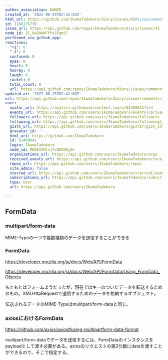 ```yaml
---
author_association: OWNER
created_at: '2022-06-25T02:42:03Z'
html_url: https://github.com/IkumaTadokoro/diary/issues/42#issuecomment-1166175739
id: 1166175739
issue_url: https://api.github.com/repos/IkumaTadokoro/diary/issues/42
node_id: IC_kwDOHWTPVs5Fgm37
performed_via_github_app: 
reactions:
  "+1": 0
  "-1": 0
  confused: 0
  eyes: 0
  heart: 0
  hooray: 0
  laugh: 0
  rocket: 0
  total_count: 0
  url: https://api.github.com/repos/IkumaTadokoro/diary/issues/comments/1166175739/reactions
updated_at: '2022-06-25T02:42:03Z'
url: https://api.github.com/repos/IkumaTadokoro/diary/issues/comments/1166175739
user:
  avatar_url: https://avatars.githubusercontent.com/u/61409641?v=4
  events_url: https://api.github.com/users/IkumaTadokoro/events{/privacy}
  followers_url: https://api.github.com/users/IkumaTadokoro/followers
  following_url: https://api.github.com/users/IkumaTadokoro/following{/other_user}
  gists_url: https://api.github.com/users/IkumaTadokoro/gists{/gist_id}
  gravatar_id: ''
  html_url: https://github.com/IkumaTadokoro
  id: 61409641
  login: IkumaTadokoro
  node_id: MDQ6VXNlcjYxNDA5NjQx
  organizations_url: https://api.github.com/users/IkumaTadokoro/orgs
  received_events_url: https://api.github.com/users/IkumaTadokoro/received_events
  repos_url: https://api.github.com/users/IkumaTadokoro/repos
  site_admin: false
  starred_url: https://api.github.com/users/IkumaTadokoro/starred{/owner}{/repo}
  subscriptions_url: https://api.github.com/users/IkumaTadokoro/subscriptions
  type: User
  url: https://api.github.com/users/IkumaTadokoro

---
```

## FormData

### multipart/form-data

MIME-Typeの一つで複数種類のデータを送信することができる

### FormData

https://developer.mozilla.org/ja/docs/Web/API/FormData

https://developer.mozilla.org/ja/docs/Web/API/FormData/Using_FormData_Objects

もともとはフォームようだったが、現在ではキーのついたデータを転送するためのもの。XMLHttpRequestで送信するためのデータを格納するオブジェクト。

伝送されるデータのMIME-Typeはmulitpart/form-dataと同じ。

### axiosにおけるFormData

https://github.com/axios/axios#using-multipartform-data-format

mulitpart/form-dataでデータを送信するには、FormDataのインスタンスをpayloadとして渡す必要がある。axiosのリクエストの第2引数にdataを渡すことができるので、そこで指定する。
